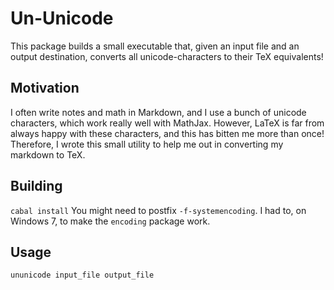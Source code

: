 # Un-Unicode
This package builds a small executable that, given an input file and an output
destination, converts all unicode-characters to their TeX equivalents!

## Motivation
I often write notes and math in Markdown, and I use a bunch of unicode characters,
which work really well with MathJax. However, LaTeX is far from always happy
with these characters, and this has bitten me more than once! Therefore, I wrote
this small utility to help me out in converting my markdown to TeX.


## Building
`cabal install`
You might need to postfix `-f-systemencoding`. I had to, on Windows 7, to make
the `encoding` package work.

## Usage
`ununicode input_file output_file`